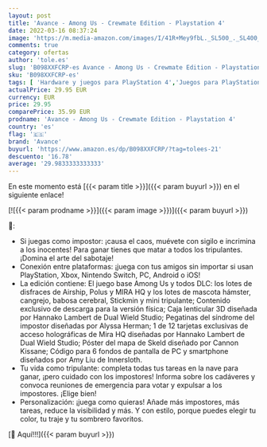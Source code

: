 ```yaml
---
layout: post
title: 'Avance - Among Us - Crewmate Edition - Playstation 4'
date: 2022-03-16 08:37:24
image: 'https://m.media-amazon.com/images/I/41R+Mey9fbL._SL500_._SL400_.jpg'
comments: true
category: ofertas
author: 'tole.es'
slug: 'B098XXFCRP-es Avance - Among Us - Crewmate Edition - Playstation 4'
sku: 'B098XXFCRP-es'
tags: [ 'Hardware y juegos para PlayStation 4','Juegos para PlayStation 4','Videojuegos','avance','playstation', ]
actualPrice: 29.95 EUR
currency: EUR
price: 29.95
comparePrice: 35.99 EUR
prodname: 'Avance - Among Us - Crewmate Edition - Playstation 4'
country: 'es'
flag: '🇪🇸'
brand: 'Avance'
buyurl: 'https://www.amazon.es/dp/B098XXFCRP/?tag=tolees-21'
descuento: '16.78'
average: '29.9833333333333'
---
```


En este momento está [{{< param title >}}]({{< param buyurl >}}) en el siguiente enlace!

[![{{< param prodname >}}]({{< param image >}})]({{< param buyurl >}})

🔎:

- Si juegas como impostor: ¡causa el caos, muévete con sigilo e incrimina a los inocentes! Para ganar tienes que matar a todos los tripulantes. ¡Domina el arte del sabotaje!
- Conexión entre plataformas: ¡juega con tus amigos sin importar si usan PlayStation, Xbox, Nintendo Switch, PC, Android o iOS!
- La edición contiene: El juego base Among Us y todos DLC: los lotes de disfraces de Airship, Polus y MIRA HQ y los lotes de mascota hámster, cangrejo, babosa cerebral, Stickmin y mini tripulante; Contenido exclusivo de descarga para la versión física; Caja lenticular 3D diseñada por Hannako Lambert de Dual Wield Studio; Pegatinas del síndrome del impostor diseñadas por Alyssa Herman; 1 de 12 tarjetas exclusivas de acceso holográficas de Mira HQ diseñadas por Hannako Lambert de Dual Wield Studio; Póster del mapa de Skeld diseñado por Cannon Kissane; Código para 6 fondos de pantalla de PC y smartphone diseñados por Amy Liu de Innersloth.
- Tu vida como tripulante: completa todas tus tareas en la nave para ganar, ¡pero cuidado con los impostores! Informa sobre los cadáveres y convoca reuniones de emergencia para votar y expulsar a los impostores. ¡Elige bien!
- Personalización: ¡juega como quieras! Añade más impostores, más tareas, reduce la visibilidad y más. Y con estilo, porque puedes elegir tu color, tu traje y tu sombrero favoritos.

[🛒 Aquí!!!]({{< param buyurl >}})
